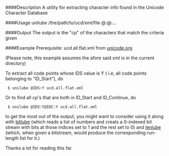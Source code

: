 ####Description
A utility for extracting character info found in the Unicode Character Database

####Usage
unilube /the/path/to/ucd/xml/file @<character-trait1>:<expected-value1>@<character-trait2>:<expected-value2>...

####Output
The output is the "cp" of the characters that match the criteria given

####Example
Prerequisite: ucd.all.flat.xml from [unicode.org](http://www.unicode.org/Public/8.0.0/ucdxml/ucd.all.flat.zip) 

(Please note, this example assumes the afore said xml is in the current directory)

To extract all code points whose IDS value is Y ( i.e, all code points belonging to "ID_Start"), do
```
 $ unilube @IDS:Y ucd.all.flat.xml 
```

Or to find all cp's that are both in ID_Start and ID_Continue, do
```
 $ unilube @IDS:Y@IDC:Y ucd.all.flat.xml
```

to get the most out of the output, you might want to consider using it along with  [bitlube](https://github.com/icefapper/bitlube) (which reads a list of numbers and creats a 0-indexed bit stream with bits at those indices set to 1 and the rest set to 0) and [lenlube](https://github.com/icefapper/lenlube) (which, when given a bitstream, would produce the corresponding run-length list for it.)

Thanks a lot for reading this far. 
